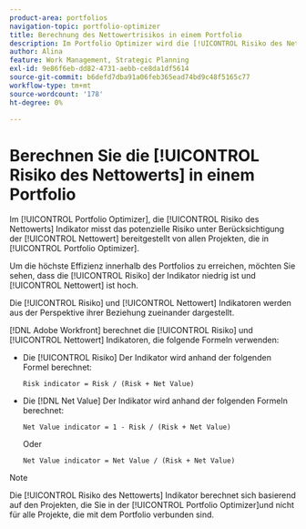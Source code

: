 ```yaml
---
product-area: portfolios
navigation-topic: portfolio-optimizer
title: Berechnung des Nettowertrisikos in einem Portfolio
description: Im Portfolio Optimizer wird die [!UICONTROL Risiko des Nettowerts] misst das potenzielle Risiko unter Berücksichtigung des Nettowerts, der von allen im Portfolio Optimizer angezeigten Projekten bereitgestellt wird.
author: Alina
feature: Work Management, Strategic Planning
exl-id: 9e86f6eb-dd82-4731-aebb-ce8da1df5614
source-git-commit: b6defd7dba91a06feb365ead74bd9c48f5165c77
workflow-type: tm+mt
source-wordcount: '178'
ht-degree: 0%

---
```


# Berechnen Sie die [!UICONTROL Risiko des Nettowerts] in einem Portfolio

Im [!UICONTROL Portfolio Optimizer], die [!UICONTROL Risiko des Nettowerts] Indikator misst das potenzielle Risiko unter Berücksichtigung der [!UICONTROL Nettowert] bereitgestellt von allen Projekten, die in [!UICONTROL Portfolio Optimizer]. 

Um die höchste Effizienz innerhalb des Portfolios zu erreichen, möchten Sie sehen, dass die [!UICONTROL Risiko] der Indikator niedrig ist und [!UICONTROL Nettowert] ist hoch. 

Die [!UICONTROL Risiko] und [!UICONTROL Nettowert] Indikatoren werden aus der Perspektive ihrer Beziehung zueinander dargestellt.

[!DNL Adobe Workfront] berechnet die [!UICONTROL Risiko] und [!UICONTROL Nettowert] Indikatoren, die folgende Formeln verwenden:

* Die [!UICONTROL Risiko] Der Indikator wird anhand der folgenden Formel berechnet:

   ```
   Risk indicator = Risk / (Risk + Net Value)
   ```

* Die [!DNL Net Value] Der Indikator wird anhand der folgenden Formeln berechnet:

   ```
   Net Value indicator = 1 - Risk / (Risk + Net Value)
   ```

   Oder

   ```
   Net Value indicator = Net Value / (Risk + Net Value)
   ```

>[!NOTE]
>
>Die [!UICONTROL Risiko des Nettowerts] Indikator berechnet sich basierend auf den Projekten, die Sie in der [!UICONTROL Portfolio Optimizer]und nicht für alle Projekte, die mit dem Portfolio verbunden sind. 
